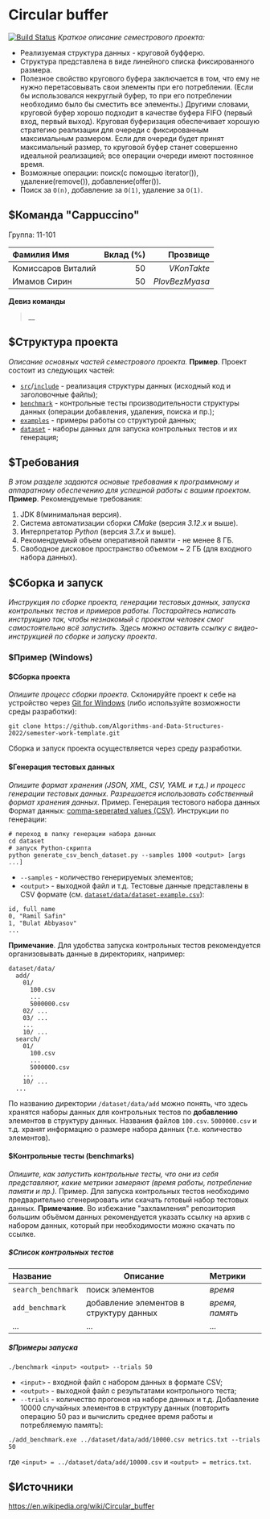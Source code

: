 # Circular buffer
[![Build Status](../../actions/workflows/cmake.yml/badge.svg)](../../actions/workflows/cmake.yml)
_Краткое описание семестрового проекта:_
- Реализуемая структура данных - круговой буфферю.
- Структура представлена в виде линейного списка фиксированного размера.
- Полезное свойство кругового буфера заключается в том, что ему не нужно перетасовывать свои элементы
  при его потреблении. (Если бы использовался некруглый буфер, то при его потреблении необходимо было бы
  сместить все элементы.) Другими словами, круговой буфер хорошо подходит в качестве буфера FIFO (первый вход,
  первый выход). Круговая буферизация обеспечивает хорошую стратегию реализации для очереди с фиксированным
  максимальным размером. Если для очереди будет принят максимальный размер, то круговой буфер станет совершенно
  идеальной реализацией; все операции очереди имеют постоянное время.
- Возможные операции: поиск(с помощью iterator()), удаление(remove()), добавление(offer()).
- Поиск за `O(n)`, добавление за `O(1)`, удаление за `O(1)`.

## $Команда "Cappuccino"

Группа: 11-101

| Фамилия Имя   | Вклад (%) | Прозвище         |
| :---          |   ---:    |  ---:            |
| Комиссаров Виталий  | 50  |  _VKonTakte_     |
| Имамов Сирин        | 50  |  _PlovBezMyasa_  |
**Девиз команды**
> __
## $Структура проекта
_Описание основных частей семестрового проекта._
**Пример**. Проект состоит из следующих частей:
- [`src`](src)/[`include`](include) - реализация структуры данных (исходный код и заголовочные файлы);
- [`benchmark`](benchmark) - контрольные тесты производительности структуры данных (операции добавления, удаления,
  поиска и пр.);
- [`examples`](examples) - примеры работы со структурой данных;
- [`dataset`](dataset) - наборы данных для запуска контрольных тестов и их генерация;
## $Требования
_В этом разделе задаются основые требования к программному и аппаратному обеспечению для успешной работы с вашим проектом._
**Пример**. Рекомендуемые требования:
1. JDK 8(минимальная версия).
2. Система автоматизации сборки _CMake_ (версия _3.12.x_ и выше).
3. Интерпретатор _Python_ (версия _3.7.x_ и выше).
4. Рекомендуемый объем оперативной памяти - не менее 8 ГБ.
5. Свободное дисковое пространство объемом ~ 2 ГБ (для входного набора данных).
## $Сборка и запуск
_Инструкция по сборке проекта, генерации тестовых данных, запуска контрольных тестов и примеров работы._
_Постарайтесь написать инструкцию так, чтобы незнакомый с проектом человек смог самостоятельно всё запустить._
_Здесь можно оставить ссылку с видео-инструкцией по сборке и запуску проекта_.
### $Пример (Windows)
#### $Сборка проекта
_Опишите процесс сборки проекта._
Склонируйте проект к себе на устройство через [Git for Windows](https://gitforwindows.org/) (либо используйте
возможности среды разработки):
```shell
git clone https://github.com/Algorithms-and-Data-Structures-2022/semester-work-template.git
```
Сборка и запуск проекта осуществляется через среду разработки.
#### $Генерация тестовых данных
_Опишите формат хранения (JSON, XML, CSV, YAML и т.д.) и процесс генерации тестовых данных._
_Разрешается использовать собственный формат хранения данных._
Пример. Генерация тестового набора данных
Формат данных: [comma-seperated values (CSV)](https://en.wikipedia.org/wiki/Comma-separated_values).
Инструкции по генерации:
```shell
# переход в папку генерации набора данных
cd dataset
# запуск Python-скрипта
python generate_csv_bench_dataset.py --samples 1000 <output> [args ...]
```
- `--samples` - количество генерируемых элементов;
- `<output>` - выходной файл и т.д.
  Тестовые данные представлены в CSV формате (см.
  [`dataset/data/dataset-example.csv`](dataset/data/dataset-example.csv)):
```csv
id, full_name
0, "Ramil Safin"
1, "Bulat Abbyasov"
...
```
**Примечание**. Для удобства запуска контрольных тестов рекомендуется организовывать данные в директориях, например:
```shell
dataset/data/
  add/
    01/
      100.csv
      ...
      5000000.csv
    02/ ...
    03/ ...
    ...
    10/ ...
  search/
    01/
      100.csv
      ...
      5000000.csv
    ...
    10/ ...
  ...
```
По названию директории `/dataset/data/add` можно понять, что здесь хранятся наборы данных для контрольных тестов по
**добавлению** элементов в структуру данных. Названия файлов `100.csv`. `5000000.csv` и т.д. хранят информацию о размере набора данных (т.е. количество элементов).
#### $Контрольные тесты (benchmarks)
_Опишите, как запустить контрольные тесты, что они из себя представляют, какие метрики замеряют (время работы,
потребление памяти и пр.)._
Пример. Для запуска контрольных тестов необходимо предварительно сгенерировать или скачать готовый набор тестовых данных.
**Примечание**. Во избежание "захламления" репозитория большим объёмом данных рекомендуется указать ссылку на архив с
набором данных, который при необходимости можно скачать по ссылке.
##### $Список контрольных тестов
| Название                  | Описание                                | Метрики         |
| :---                      | ---                                     | :---            |
| `search_benchmark`        | поиск элементов                         | _время_         |
| `add_benchmark`           | добавление элементов в структуру данных | _время, память_ |
| ...                       | ...                                     | ...             |
##### $Примеры запуска
```shell
./benchmark <input> <output> --trials 50
```
- `<input>` - входной файл с набором данных в формате CSV;
- `<output>` - выходной файл с результатами контрольного теста;
- `--trials` - количество прогонов на наборе данных и т.д.
  Добавление 10000 случайных элементов в структуру данных (повторить операцию 50 раз и вычислить среднее время работы и
  потребляемую память):
```
./add_benchmark.exe ../dataset/data/add/10000.csv metrics.txt --trials 50
``` 
где `<input> = ../dataset/data/add/10000.csv` и `<output> = metrics.txt`.
## $Источники
https://en.wikipedia.org/wiki/Circular_buffer


